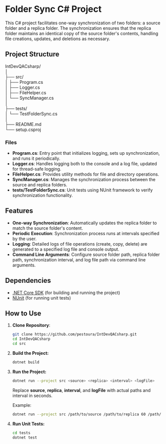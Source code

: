 # Folder Sync C# Project

This C# project facilitates one-way synchronization of two folders: a source folder and a replica folder. The synchronization ensures that the replica folder maintains an identical copy of the source folder's contents, handling file creations, updates, and deletions as necessary.

## Project Structure

IntDevQACsharp/  
│  
├── src/  
│ ├── Program.cs  
│ ├── Logger.cs  
│ ├── FileHelper.cs  
│ └── SyncManager.cs  
│  
├── tests/  
│ └── TestFolderSync.cs  
│  
├── README.md  
└── setup.csproj  

### Files

- **Program.cs**: Entry point that initializes logging, sets up synchronization, and runs it periodically.
- **Logger.cs**: Handles logging both to the console and a log file, updated for thread-safe logging.
- **FileHelper.cs**: Provides utility methods for file and directory operations.
- **SyncManager.cs**: Manages the synchronization process between the source and replica folders.
- **tests/TestFolderSync.cs**: Unit tests using NUnit framework to verify synchronization functionality.

## Features

- **One-way Synchronization**: Automatically updates the replica folder to match the source folder's content.
- **Periodic Execution**: Synchronization process runs at intervals specified by the user.
- **Logging**: Detailed logs of file operations (create, copy, delete) are generated to a specified log file and console output.
- **Command Line Arguments**: Configure source folder path, replica folder path, synchronization interval, and log file path via command line arguments.

## Dependencies

- [.NET Core SDK](https://dotnet.microsoft.com/download) (for building and running the project)
- [NUnit](https://nunit.org/) (for running unit tests)

## How to Use

1. **Clone Repository**:
   ```bash
   git clone https://github.com/pestoura/IntDevQACsharp.git
   cd IntDevQACsharp
   cd src

2. **Build the Project:**
   ```bash
   dotnet build
   
3. **Run the Project:**
   ```bash
   dotnet run --project src <source> <replica> <interval> <logFile>
   ```
   Replace **source**, **replica**, **interval**, and **logFile** with actual paths and interval in seconds.

   Example:
   ```bash
   dotnet run --project src /path/to/source /path/to/replica 60 /path/to/logfile.log

4. **Run Unit Tests:**
   ```bash
   cd tests
   dotnet test
   
